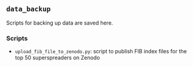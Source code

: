## `data_backup`

Scripts for backing up data are saved here.

### Scripts
- `upload_fib_file_to_zenodo.py`: script to publish FIB index files for the top 50 superspreaders on Zenodo